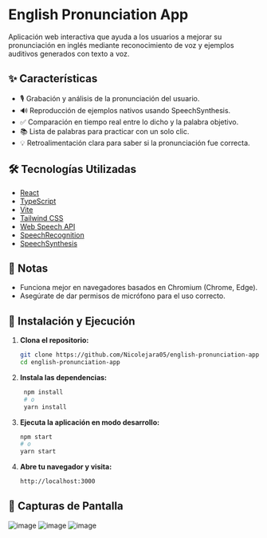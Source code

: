 # English Pronunciation App

Aplicación web interactiva que ayuda a los usuarios a mejorar su pronunciación en inglés mediante reconocimiento de voz y ejemplos auditivos generados con texto a voz.

## ✨ Características

- 🎙️ Grabación y análisis de la pronunciación del usuario.
- 🔊 Reproducción de ejemplos nativos usando SpeechSynthesis.
- ✅ Comparación en tiempo real entre lo dicho y la palabra objetivo.
- 📚 Lista de palabras para practicar con un solo clic.
- 💡 Retroalimentación clara para saber si la pronunciación fue correcta.

## 🛠️ Tecnologías Utilizadas

- [React](https://reactjs.org/)
- [TypeScript](https://www.typescriptlang.org/)
- [Vite](https://vitejs.dev/)
- [Tailwind CSS](https://tailwindcss.com/)
- [Web Speech API](https://developer.mozilla.org/en-US/docs/Web/API/Web_Speech_API)
- [SpeechRecognition](https://developer.mozilla.org/en-US/docs/Web/API/SpeechRecognition)
- [SpeechSynthesis](https://developer.mozilla.org/en-US/docs/Web/API/SpeechSynthesis)

## 📌 Notas
- Funciona mejor en navegadores basados en Chromium (Chrome, Edge).
- Asegúrate de dar permisos de micrófono para el uso correcto.

## 🚀 Instalación y Ejecución

1. **Clona el repositorio:**

   ```bash
   git clone https://github.com/Nicolejara05/english-pronunciation-app.git
   cd english-pronunciation-app
   ```

2. **Instala las dependencias:**
   ```bash
    npm install
    # o
    yarn install
   ```
  
3. **Ejecuta la aplicación en modo desarrollo:**
    ```bash
    npm start
    # o
    yarn start
    ```

4. **Abre tu navegador y visita:**
    ```bash
    http://localhost:3000
    ```

## 📸 Capturas de Pantalla
![image](https://github.com/user-attachments/assets/122f6bbc-5a94-43e1-a893-4f2e159d409f)
![image](https://github.com/user-attachments/assets/169cc642-8f42-4446-b3d6-e90d5fb5ab1a)
![image](https://github.com/user-attachments/assets/f2473d78-9276-467f-86be-9770a69558a0)
